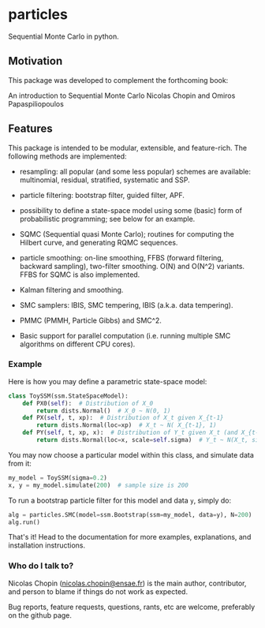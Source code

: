 # particles #

Sequential Monte Carlo in python. 

## Motivation ##

This package was developed to complement the forthcoming book:

An introduction to Sequential Monte Carlo
Nicolas Chopin and Omiros Papaspiliopoulos

## Features ##

This package is intended to be modular, extensible, and feature-rich. The
following methods are implemented: 

* resampling: all popular (and some less popular) schemes are available: 
  multinomial, residual, stratified, systematic and SSP. 

* particle filtering: bootstrap filter, guided filter, APF.

* possibility to define a  state-space model using some (basic) form of 
  probabilistic programming; see below for an example. 

* SQMC (Sequential quasi Monte Carlo);  routines for computing the Hilbert curve, 
  and generating RQMC sequences. 

* particle smoothing: on-line smoothing, FFBS (forward filtering, backward
  sampling), two-filter smoothing. O(N) and O(N^2) variants. 
  FFBS for SQMC is also implemented. 

* Kalman filtering and smoothing. 

* SMC samplers: IBIS, SMC tempering, IBIS (a.k.a. data tempering). 

* PMMC (PMMH, Particle Gibbs) and SMC^2. 

* Basic support for parallel computation (i.e. running multiple SMC algorithms 
on different CPU cores). 

### Example

Here is how you may define a parametric state-space model: 

```python
class ToySSM(ssm.StateSpaceModel):
    def PX0(self):  # Distribution of X_0 
        return dists.Normal()  # X_0 ~ N(0, 1)
    def PX(self, t, xp):  # Distribution of X_t given X_{t-1}
        return dists.Normal(loc=xp)  # X_t ~ N( X_{t-1}, 1)
    def PY(self, t, xp, x):  # Distribution of Y_t given X_t (and X_{t-1}) 
        return dists.Normal(loc=x, scale=self.sigma)  # Y_t ~ N(X_t, sigma^2)
```

You may now choose a particular model within this class, and simulate data from it:

```python
my_model = ToySSM(sigma=0.2)
x, y = my_model.simulate(200)  # sample size is 200
```

To run a bootstrap particle filter for this model and data `y`, simply do:

```python
alg = particles.SMC(model=ssm.Bootstrap(ssm=my_model, data=y), N=200)
alg.run()
```

That's it! Head to the documentation for more examples, explanations, 
and installation instructions. 

### Who do I talk to? ###

Nicolas Chopin (nicolas.chopin@ensae.fr) is the main author, contributor, and 
person to blame if things do not work as expected. 

Bug reports, feature requests, questions, rants, etc are welcome, preferably 
on the github page. 
